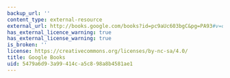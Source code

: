 ```yaml
---
backup_url: ''
content_type: external-resource
external_url: http://books.google.com/books?id=pc9aUc603bgC&pg=PA93#v=onepage
has_external_licence_warning: true
has_external_license_warning: true
is_broken: ''
license: https://creativecommons.org/licenses/by-nc-sa/4.0/
title: Google Books
uid: 5479a6d9-3a99-414c-a5c8-98a8b4581ae1
---
```

